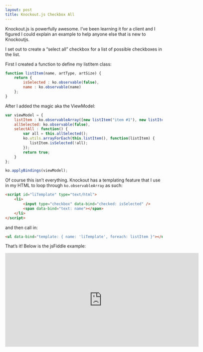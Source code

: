 ```yaml
---
layout: post
title: Knockout.js Checkbox All
---
```



Knockout.js is powerfully awesome. I’ve been learning it for a client and I figured I could explain an example to help anyone else that is new to Knockoutjs.

I set out to create a “select all” checkbox for a list of possible checkboxes in the list.

First I created a function to define my listItem class:
```javascript
function listItem(name, artType, artSize) {
    return {
        isSelected : ko.observable(false),
        name : ko.observable(name)
    };
}
```

After I added the magic aka the ViewModel:
```javascript
var viewModel = {
    listItem : ko.observableArray([new listItem("item #1"), new listItem("item #2"), new listItem("item #3")]),
    allSelected: ko.observable(false),
    selectAll : function() {
        var all = this.allSelected();
        ko.utils.arrayForEach(this.listItem(), function(listItem) {
           listItem.isSelected(!all);
        });
        return true;
    }
};

ko.applyBindings(viewModel);
```

Of course this isn’t everything. Knockout has a templating feature that I use in my HTML to loop through `ko.observableArray` as such:
```html
<script id="liTemplate" type="text/html">
    <li>
        <input type="checkbox" data-bind="checked: isSelected" />
        <span data-bind="text: name"></span>
    </li>
</script>
```

and then call in:
```html
<ul data-bind="template: { name: 'liTemplate', foreach: listItem }"></ul>
```

That’s it! Below is the jsFiddle example:

<iframe width="100%" height="300" src="http://jsfiddle.net/csolares23/CLPKV/embedded/" allowfullscreen="allowfullscreen" frameborder="0" style="width: 620px; height: 300px;"></iframe>
